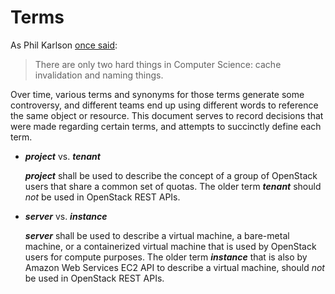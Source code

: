 Terms
=====

As Phil Karlson [once said](http://martinfowler.com/bliki/TwoHardThings.html):
    
> There are only two hard things in Computer Science: cache invalidation and
> naming things.

Over time, various terms and synonyms for those terms generate some
controversy, and different teams end up using different words to reference the
same object or resource. This document serves to record decisions that were
made regarding certain terms, and attempts to succinctly define each term.

* ***project*** vs. ***tenant***

  ***project*** shall be used to describe the concept of a group of OpenStack
  users that share a common set of quotas. The older term ***tenant*** should
  *not* be used in OpenStack REST APIs.

* ***server*** vs. ***instance***

  ***server*** shall be used to describe a virtual machine, a bare-metal machine,
  or a containerized virtual machine that is used by OpenStack users for
  compute purposes. The older term ***instance*** that is also by Amazon Web
  Services EC2 API to describe a virtual machine, should *not* be used in
  OpenStack REST APIs.
